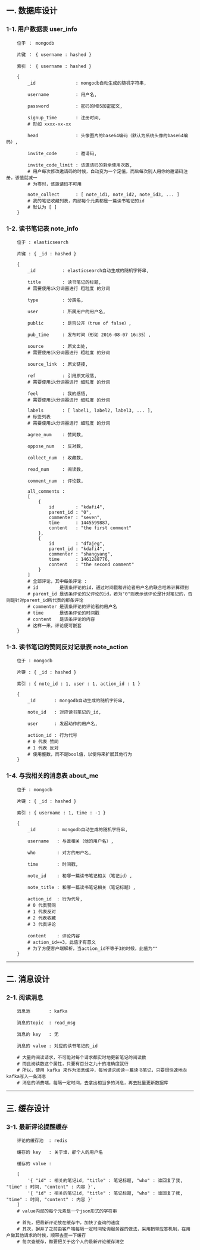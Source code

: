 ## 一. 数据库设计 ##


### 1-1. 用户数据表 user_info ###

        位于 ： mongodb  
        
        片键 ： { username : hashed }  
        
        索引 ： { username : hashed }  

        {  
            _id               : mongodb自动生成的随机字符串,  
            
            username          : 用户名,  
            
            password          : 密码的MD5加密密文,  
            
            signup_time       : 注册时间,  
            # 形如 xxxx-xx-xx  
            
            head              : 头像图片的base64编码（默认为系统头像的base64编码）,  
            
            invite_code       : 邀请码,  
            
            invite_code_limit : 该邀请码的剩余使用次数,  
            # 用户每次修改邀请码的时候，自动变为一个定值，而后每次别人用你的邀请码注册，该值就减一  
            # 为零时，该邀请码不可用  
            
            note_collect      : [ note_id1, note_id2, note_id3, ... ]  
            # 我的笔记收藏列表，内部每个元素都是一篇读书笔记的id  
            # 默认为 [ ]  
        }  


### 1-2. 读书笔记表 note_info ###

        位于 : elasticsearch  
        
        片键 : { _id : hashed }  

        {  
            _id          : elasticsearch自动生成的随机字符串,  
            
            title        : 读书笔记的标题,  
            # 需要使用ik分词器进行 粗粒度 的分词  
            
            type         : 分类名,  
            
            user         : 所属用户的用户名,  
            
            public       : 是否公开（true of false）,  
            
            pub_time     : 发布时间（形如 2016-08-07 16:35）,  
            
            source       : 原文出处,  
            # 需要使用ik分词器进行 粗粒度 的分词  
            
            source_link  : 原文链接,  
            
            ref          : 引用原文段落,  
            # 需要使用ik分词器进行 细粒度 的分词  
            
            feel         : 我的感悟,  
            # 需要使用ik分词器进行 细粒度 的分词  
            
            labels       : [ label1, label2, label3, ... ],  
            # 标签列表  
            # 需要使用ik分词器进行 细粒度 的分词  
            
            agree_num    : 赞同数,  
            
            oppose_num   : 反对数,  
            
            collect_num  : 收藏数,  
            
            read_num     : 阅读数,  
            
            comment_num  : 评论数,  
            
            all_comments :  
            [  
                {  
                    id        : "kdafi4",  
                    parent_id : "0",  
                    commenter : "seven",  
                    time      : 1445599887,  
                    content   : "the first comment"  
                },  
                {  
                    id        : "dfajeg",  
                    parent_id : "kdafi4",  
                    commenter : "shangyang",  
                    time      : 1461288776,  
                    content   : "the second comment"  
                }  
            ]  
            # 全部评论，其中每条评论 :  
            # id        是该条评论的id，通过时间戳和评论者用户名的联合哈希计算得到  
            # parent_id 是该条评论的父评论的id，若为"0"则表示该评论是针对笔记的，否则是针对parent_id所代表的那条评论  
            # commenter 是该条评论的评论者的用户名  
            # time      是该条评论的时间戳  
            # content   是该条评论的内容  
            # 这样一来，评论便可嵌套  
        }  


### 1-3. 读书笔记的赞同反对记录表 note_action ###

        位于 : mongodb  
        
        片键 : { _id : hashed }  
        
        索引 : { note_id : 1, user : 1, action_id : 1 }  

        {  
            _id       : mongodb自动生成的随机字符串,  
            
            note_id   : 对应读书笔记的_id,  
            
            user      : 发起动作的用户名,  
            
            action_id : 行为代号  
            # 0 代表 赞同  
            # 1 代表 反对  
            # 使用整数，而不是bool值，以便将来扩展其他行为  
        }  


### 1-4. 与我相关的消息表 about_me ###

        位于 : mongodb  
        
        片键 : { _id : hashed }  
        
        索引 : { username : 1, time : -1 }  

        {  
            _id        : mongodb自动生成的随机字符串,  
            
            username   : 与谁相关（他的用户名）,  
            
            who        : 对方的用户名,  
            
            time       : 时间戳,  
            
            note_id    : 和哪一篇读书笔记相关（笔记id）,  
            
            note_title : 和哪一篇读书笔记相关（笔记标题）,  
            
            action_id  : 行为代号,  
            # 0 代表赞同  
            # 1 代表反对  
            # 2 代表收藏  
            # 3 代表评论  
            
            content    : 评论内容  
            # action_id==3，此值才有意义  
            # 为了方便客户端解析，当action_id不等于3的时候，此值为""  
        }  


--------------------------------------------------


## 二. 消息设计 ##

### 2-1. 阅读消息 ###

        消息池       : kafka  
        
        消息的topic  : read_msg  
        
        消息的 key   : 无  
        
        消息的 value : 对应的读书笔记的_id  

        # 大量的阅读请求，不可能对每个请求都实时地更新笔记的阅读数  
        # 而且阅读数这个属性，只要有百分之九十的准确度就行  
        # 所以，使用 kafka 来作为消息缓冲，每当请求阅读一篇读书笔记，只要很快速地向kafka写入一条消息  
        # 消息的消费端，每隔一定时间，去拿出相当多的消息，再去批量更新数据库  


--------------------------------------------------


## 三. 缓存设计 ##

### 3-1. 最新评论提醒缓存 ###

        评论的缓存池  : redis  
        
        缓存的 key   : 关于谁，那个人的用户名  
        
        缓存的 value :  
        
        [  
            '{ "id" : 相关的笔记id, "title" : 笔记标题, "who" : 谁回复了我, "time" : 时间, "content" : 内容 }',  
            '{ "id" : 相关的笔记id, "title" : 笔记标题, "who" : 谁回复了我, "time" : 时间, "content" : 内容 }'  
        ]  
        # value内部的每个元素是一个json形式的字符串  

        # 首先，把最新评论放在缓存中，加快了查询的速度  
        # 其次，摒弃了之前由客户端每隔一定时间轮询服务器的做法，采用捎带应答机制，在用户做其他请求的时候，顺带去查一下缓存  
        # 每次查缓存，都要把关于这个人的最新评论缓存清空  
